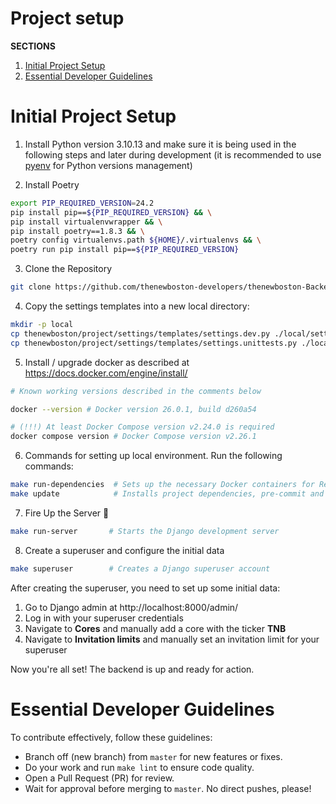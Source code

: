 # Project setup

**SECTIONS**
1. [Initial Project Setup](#initial-project-setup)
2. [Essential Developer Guidelines](#essential-developer-guidelines) 


# Initial Project Setup

1. Install Python version 3.10.13 and make sure it is being used in the following steps and later during development
   (it is recommended to use [pyenv](https://github.com/pyenv/pyenv) for Python versions management)

2. Install Poetry

```bash
export PIP_REQUIRED_VERSION=24.2
pip install pip==${PIP_REQUIRED_VERSION} && \
pip install virtualenvwrapper && \
pip install poetry==1.8.3 && \
poetry config virtualenvs.path ${HOME}/.virtualenvs && \
poetry run pip install pip==${PIP_REQUIRED_VERSION}
```

3. Clone the Repository

```bash
git clone https://github.com/thenewboston-developers/thenewboston-Backend.git
```

4. Copy the settings templates into a new local directory:

```bash
mkdir -p local
cp thenewboston/project/settings/templates/settings.dev.py ./local/settings.dev.py
cp thenewboston/project/settings/templates/settings.unittests.py ./local/settings.unittests.py
```

5. Install / upgrade docker as described at https://docs.docker.com/engine/install/
```bash
# Known working versions described in the comments below 

docker --version # Docker version 26.0.1, build d260a54

# (!!!) At least Docker Compose version v2.24.0 is required
docker compose version # Docker Compose version v2.26.1
```

6. Commands for setting up local environment. Run the following commands:

```bash
make run-dependencies  # Sets up the necessary Docker containers for Redis and PostgreSQL
make update            # Installs project dependencies, pre-commit and applies database migrations
```

7. Fire Up the Server 🚀

```bash
make run-server       # Starts the Django development server
```

8. Create a superuser and configure the initial data

```bash
make superuser        # Creates a Django superuser account
```

After creating the superuser, you need to set up some initial data:

1. Go to Django admin at http://localhost:8000/admin/
2. Log in with your superuser credentials
3. Navigate to **Cores** and manually add a core with the ticker **TNB**
4. Navigate to **Invitation limits** and manually set an invitation limit for your superuser

Now you're all set! The backend is up and ready for action.


# Essential Developer Guidelines

To contribute effectively, follow these guidelines:

- Branch off (new branch) from `master` for new features or fixes.
- Do your work and run `make lint` to ensure code quality.
- Open a Pull Request (PR) for review.
- Wait for approval before merging to `master`. No direct pushes, please!
